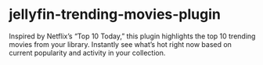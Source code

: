 # jellyfin-trending-movies-plugin
Inspired by Netflix’s “Top 10 Today,” this plugin highlights the top 10 trending movies from your library. Instantly see what’s hot right now based on current popularity and activity in your collection.
